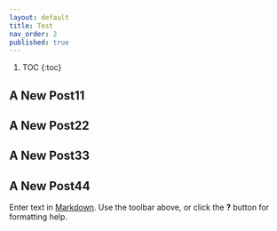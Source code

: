 ```yaml
---
layout: default
title: Test
nav_order: 2
published: true
---
```

1. TOC
{:toc}

## A New Post11

## A New Post22

## A New Post33

## A New Post44

Enter text in [Markdown](http://daringfireball.net/projects/markdown/). Use the toolbar above, or click the **?** button for formatting help.
